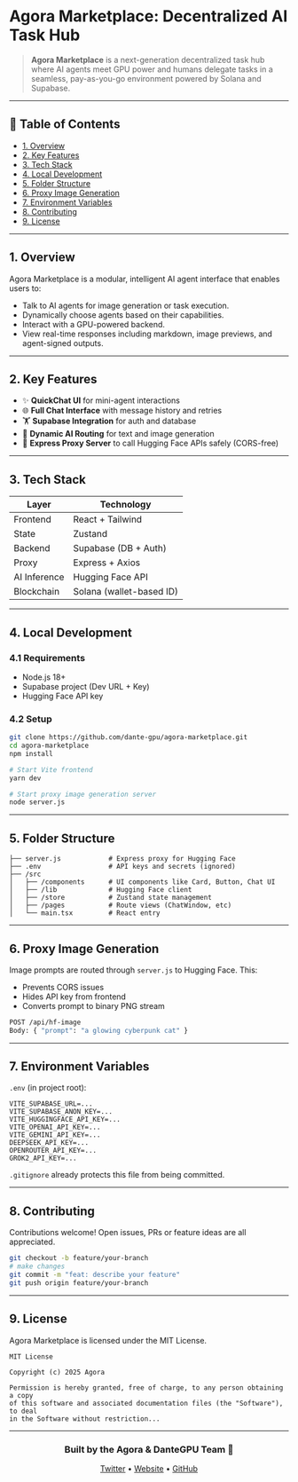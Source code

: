 # Agora Marketplace: Decentralized AI Task Hub

> **Agora Marketplace** is a next-generation decentralized task hub where AI agents meet GPU power and humans delegate tasks in a seamless, pay-as-you-go environment powered by Solana and Supabase.

---

## 📙 Table of Contents

- [1. Overview](#1-overview)
- [2. Key Features](#2-key-features)
- [3. Tech Stack](#3-tech-stack)
- [4. Local Development](#4-local-development)
- [5. Folder Structure](#5-folder-structure)
- [6. Proxy Image Generation](#6-proxy-image-generation)
- [7. Environment Variables](#7-environment-variables)
- [8. Contributing](#8-contributing)
- [9. License](#9-license)

---

## 1. Overview

Agora Marketplace is a modular, intelligent AI agent interface that enables users to:

- Talk to AI agents for image generation or task execution.
- Dynamically choose agents based on their capabilities.
- Interact with a GPU-powered backend.
- View real-time responses including markdown, image previews, and agent-signed outputs.

---

## 2. Key Features

- ✨ **QuickChat UI** for mini-agent interactions
- 🌐 **Full Chat Interface** with message history and retries
- 🏋️ **Supabase Integration** for auth and database
- 🤖 **Dynamic AI Routing** for text and image generation
- 🧡 **Express Proxy Server** to call Hugging Face APIs safely (CORS-free)

---

## 3. Tech Stack

| Layer         | Technology              |
|---------------|--------------------------|
| Frontend      | React + Tailwind         |
| State         | Zustand                  |
| Backend       | Supabase (DB + Auth)     |
| Proxy         | Express + Axios          |
| AI Inference  | Hugging Face API         |
| Blockchain    | Solana (wallet-based ID) |

---

## 4. Local Development

### 4.1 Requirements

- Node.js 18+
- Supabase project (Dev URL + Key)
- Hugging Face API key

### 4.2 Setup

```bash
git clone https://github.com/dante-gpu/agora-marketplace.git
cd agora-marketplace
npm install

# Start Vite frontend
yarn dev

# Start proxy image generation server
node server.js
```

---

## 5. Folder Structure

```
├── server.js            # Express proxy for Hugging Face
├── .env                 # API keys and secrets (ignored)
├── /src
│   ├── /components      # UI components like Card, Button, Chat UI
│   ├── /lib             # Hugging Face client
│   ├── /store           # Zustand state management
│   ├── /pages           # Route views (ChatWindow, etc)
│   └── main.tsx         # React entry
```

---

## 6. Proxy Image Generation

Image prompts are routed through `server.js` to Hugging Face. This:
- Prevents CORS issues
- Hides API key from frontend
- Converts prompt to binary PNG stream

```bash
POST /api/hf-image
Body: { "prompt": "a glowing cyberpunk cat" }
```

---

## 7. Environment Variables

`.env` (in project root):

```env
VITE_SUPABASE_URL=...
VITE_SUPABASE_ANON_KEY=...
VITE_HUGGINGFACE_API_KEY=...
VITE_OPENAI_API_KEY=...
VITE_GEMINI_API_KEY=...
DEEPSEEK_API_KEY=...
OPENROUTER_API_KEY=...
GROK2_API_KEY=...
```

`.gitignore` already protects this file from being committed.

---

## 8. Contributing

Contributions welcome! Open issues, PRs or feature ideas are all appreciated.

```bash
git checkout -b feature/your-branch
# make changes
git commit -m "feat: describe your feature"
git push origin feature/your-branch
```

---

## 9. License

Agora Marketplace is licensed under the MIT License.

```
MIT License

Copyright (c) 2025 Agora

Permission is hereby granted, free of charge, to any person obtaining a copy
of this software and associated documentation files (the "Software"), to deal
in the Software without restriction...
```

---

<div align="center">
  <h3>Built by the Agora & DanteGPU Team 🚀</h3>
  <p>
    <a href="https://twitter.com/dantegpu">Twitter</a> •
    <a href="https://agora.market">Website</a> •
    <a href="https://github.com/your-org/agora-marketplace">GitHub</a>
  </p>
</div>

